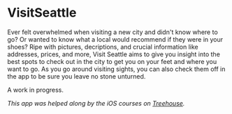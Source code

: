 # VisitSeattle

Ever felt overwhelmed when visiting a new city and didn't know where to go? Or wanted to know what a local would 
recommend if they were in your shoes? Ripe with pictures, decriptions, and crucial information like addresses, prices, 
and more, Visit Seattle aims to give you insight into the best spots to check out in the city to get you on 
your feet and where you want to go. As you go around visiting sights, you can also check them off in the app to be 
sure you leave no stone unturned.



A work in progress.

*This app was helped along by the iOS courses on [Treehouse](https://teamtreehouse.com/).*


